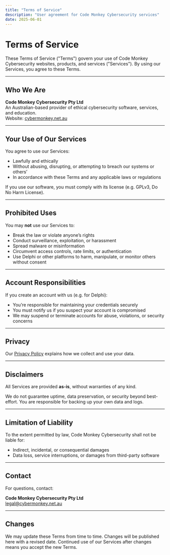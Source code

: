 ```yaml
---
title: "Terms of Service"
description: "User agreement for Code Monkey Cybersecurity services"
date: 2025-06-01
---
```


# Terms of Service

These Terms of Service ("Terms") govern your use of Code Monkey Cybersecurity websites, products, and services ("Services"). By using our Services, you agree to these Terms.

---

## Who We Are

**Code Monkey Cybersecurity Pty Ltd**  
An Australian-based provider of ethical cybersecurity software, services, and education.  
Website: [cybermonkey.net.au](https://cybermonkey.net.au)

---

## Your Use of Our Services

You agree to use our Services:

- Lawfully and ethically
- Without abusing, disrupting, or attempting to breach our systems or others’
- In accordance with these Terms and any applicable laws or regulations

If you use our software, you must comply with its license (e.g. GPLv3, Do No Harm License).

---

## Prohibited Uses

You may **not** use our Services to:

- Break the law or violate anyone’s rights
- Conduct surveillance, exploitation, or harassment
- Spread malware or misinformation
- Circumvent access controls, rate limits, or authentication
- Use Delphi or other platforms to harm, manipulate, or monitor others without consent

---

## Account Responsibilities

If you create an account with us (e.g. for Delphi):

- You’re responsible for maintaining your credentials securely
- You must notify us if you suspect your account is compromised
- We may suspend or terminate accounts for abuse, violations, or security concerns

---

## Privacy

Our [Privacy Policy](../privacy) explains how we collect and use your data.

---

## Disclaimers

All Services are provided **as-is**, without warranties of any kind.

We do not guarantee uptime, data preservation, or security beyond best-effort. You are responsible for backing up your own data and logs.

---

## Limitation of Liability

To the extent permitted by law, Code Monkey Cybersecurity shall not be liable for:

- Indirect, incidental, or consequential damages
- Data loss, service interruptions, or damages from third-party software

---

## Contact

For questions, contact:

**Code Monkey Cybersecurity Pty Ltd**  
legal@cybermonkey.net.au

---

## Changes

We may update these Terms from time to time. Changes will be published here with a revised date. Continued use of our Services after changes means you accept the new Terms.